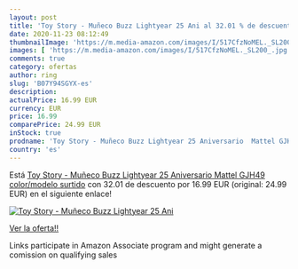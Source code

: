 ```yaml
---
layout: post
title: 'Toy Story - Muñeco Buzz Lightyear 25 Ani al 32.01 % de descuento'
date: 2020-11-23 08:12:49
thumbnailImage: 'https://m.media-amazon.com/images/I/517CfzNoMEL._SL200_.jpg'
images: [ 'https://m.media-amazon.com/images/I/517CfzNoMEL._SL200_.jpg' ]
comments: true
category: ofertas
author: ring
slug: 'B07Y94SGYX-es'
description:
actualPrice: 16.99 EUR
currency: EUR
price: 16.99
comparePrice: 24.99 EUR
inStock: true
prodname: 'Toy Story - Muñeco Buzz Lightyear 25 Aniversario  Mattel GJH49    color/modelo surtido'
country: 'es'
---
```


Está [Toy Story - Muñeco Buzz Lightyear 25 Aniversario  Mattel GJH49    color/modelo surtido](https://www.amazon.es/dp/B07Y94SGYX/?tag=tolees-21) con 32.01 de descuento por 16.99 EUR (original: 24.99 EUR) en el siguiente enlace!

[![Toy Story - Muñeco Buzz Lightyear 25 Ani](https://m.media-amazon.com/images/I/517CfzNoMEL._SL200_.jpg)](https://www.amazon.es/dp/B07Y94SGYX/?tag=tolees-21)

[Ver la oferta!!](https://www.amazon.es/dp/B07Y94SGYX/?tag=tolees-21)

Links participate in Amazon Associate program and might generate a comission on qualifying sales


